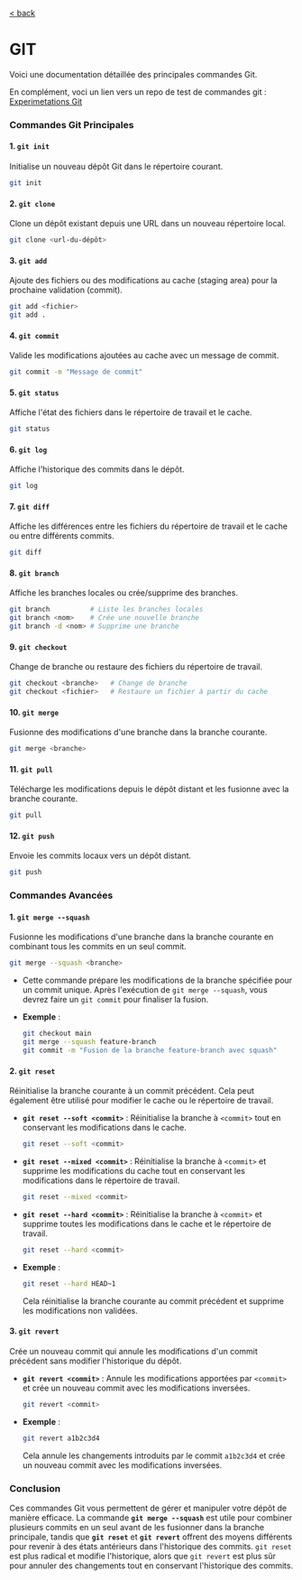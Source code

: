 [< back](../README.md)
# GIT

Voici une documentation détaillée des principales commandes Git.

En complément, voci un lien vers un repo de test de commandes git : [Experimetations Git](https://github.com/Peanuts-83/Git-HowTo)

### Commandes Git Principales

#### 1. **`git init`**
Initialise un nouveau dépôt Git dans le répertoire courant.
```bash
git init
```

#### 2. **`git clone`**
Clone un dépôt existant depuis une URL dans un nouveau répertoire local.
```bash
git clone <url-du-dépôt>
```

#### 3. **`git add`**
Ajoute des fichiers ou des modifications au cache (staging area) pour la prochaine validation (commit).
```bash
git add <fichier>
git add .
```

#### 4. **`git commit`**
Valide les modifications ajoutées au cache avec un message de commit.
```bash
git commit -m "Message de commit"
```

#### 5. **`git status`**
Affiche l'état des fichiers dans le répertoire de travail et le cache.
```bash
git status
```

#### 6. **`git log`**
Affiche l'historique des commits dans le dépôt.
```bash
git log
```

#### 7. **`git diff`**
Affiche les différences entre les fichiers du répertoire de travail et le cache ou entre différents commits.
```bash
git diff
```

#### 8. **`git branch`**
Affiche les branches locales ou crée/supprime des branches.
```bash
git branch          # Liste les branches locales
git branch <nom>    # Crée une nouvelle branche
git branch -d <nom> # Supprime une branche
```

#### 9. **`git checkout`**
Change de branche ou restaure des fichiers du répertoire de travail.
```bash
git checkout <branche>   # Change de branche
git checkout <fichier>   # Restaure un fichier à partir du cache
```

#### 10. **`git merge`**
Fusionne des modifications d'une branche dans la branche courante.
```bash
git merge <branche>
```

#### 11. **`git pull`**
Télécharge les modifications depuis le dépôt distant et les fusionne avec la branche courante.
```bash
git pull
```

#### 12. **`git push`**
Envoie les commits locaux vers un dépôt distant.
```bash
git push
```

### Commandes Avancées

#### 1. **`git merge --squash`**
Fusionne les modifications d'une branche dans la branche courante en combinant tous les commits en un seul commit.
```bash
git merge --squash <branche>
```
- Cette commande prépare les modifications de la branche spécifiée pour un commit unique. Après l'exécution de `git merge --squash`, vous devrez faire un `git commit` pour finaliser la fusion.

- **Exemple** :
  ```bash
  git checkout main
  git merge --squash feature-branch
  git commit -m "Fusion de la branche feature-branch avec squash"
  ```

#### 2. **`git reset`**
Réinitialise la branche courante à un commit précédent. Cela peut également être utilisé pour modifier le cache ou le répertoire de travail.

- **`git reset --soft <commit>`** : Réinitialise la branche à `<commit>` tout en conservant les modifications dans le cache.
  ```bash
  git reset --soft <commit>
  ```

- **`git reset --mixed <commit>`** : Réinitialise la branche à `<commit>` et supprime les modifications du cache tout en conservant les modifications dans le répertoire de travail.
  ```bash
  git reset --mixed <commit>
  ```

- **`git reset --hard <commit>`** : Réinitialise la branche à `<commit>` et supprime toutes les modifications dans le cache et le répertoire de travail.
  ```bash
  git reset --hard <commit>
  ```

- **Exemple** :
  ```bash
  git reset --hard HEAD~1
  ```

  Cela réinitialise la branche courante au commit précédent et supprime les modifications non validées.

#### 3. **`git revert`**
Crée un nouveau commit qui annule les modifications d'un commit précédent sans modifier l'historique du dépôt.

- **`git revert <commit>`** : Annule les modifications apportées par `<commit>` et crée un nouveau commit avec les modifications inversées.
  ```bash
  git revert <commit>
  ```

- **Exemple** :
  ```bash
  git revert a1b2c3d4
  ```

  Cela annule les changements introduits par le commit `a1b2c3d4` et crée un nouveau commit avec les modifications inversées.

### Conclusion

Ces commandes Git vous permettent de gérer et manipuler votre dépôt de manière efficace. La commande **`git merge --squash`** est utile pour combiner plusieurs commits en un seul avant de les fusionner dans la branche principale, tandis que **`git reset`** et **`git revert`** offrent des moyens différents pour revenir à des états antérieurs dans l'historique des commits. `git reset` est plus radical et modifie l'historique, alors que `git revert` est plus sûr pour annuler des changements tout en conservant l'historique des commits.